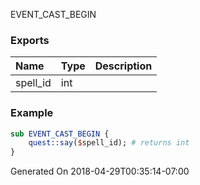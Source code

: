 EVENT_CAST_BEGIN
### Exports
**Name**|**Type**|**Description**
:-----|:-----|:-----
spell_id|int|
### Example
```perl
sub EVENT_CAST_BEGIN {
	quest::say($spell_id); # returns int
}
```

Generated On 2018-04-29T00:35:14-07:00